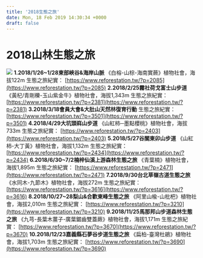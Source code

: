 ```yaml
---
title: '2018生態之旅'
date: Mon, 18 Feb 2019 14:30:34 +0000
draft: false
---
```


**2018山林生態之旅**
==============

 **![](https://www.reforestation.tw/wp-content/uploads/2019/03/網站使用-生態之旅紀錄_工作區域-1.jpg)** **1.2018/1/26~1/28東部峽谷&海岸山脈** 《白榕-山棕-海南實蕨》植物社會，海拔122m 生態之旅紀實： [https://www.reforestation.tw/?p=2085](https://www.reforestation.tw/?p=2085) **2.2018/2/25霧社荷戈富士山步道** 《黃杞/青剛櫟-玉山紫金牛》植物社會，海拔1,343m 生態之旅紀實： [https://www.reforestation.tw/?p=2381](https://www.reforestation.tw/?p=2381) **3.2018/3/18會員大會&大肚山天然林復育行動** 生態之旅紀實： [https://www.reforestation.tw/?p=3501](https://www.reforestation.tw/?p=3501) **4.2018/4/29大坑頭嵙山步道** 《山紅柿─墨點櫻桃》植物社會，海拔733m 生態之旅紀實： [https://www.reforestation.tw/?p=2403](https://www.reforestation.tw/?p=2403) **5.2018/5/27谷關東卯山步道** 《山紅柿-大丁黃》植物社會，海拔1,132m 生態之旅紀實： [https://www.reforestation.tw/?p=2434](https://www.reforestation.tw/?p=2434) **6.2018/6/30~7/2楠梓仙溪上游森林生態之旅** 《青葉楠》植物社會，海拔1,895m 生態之旅紀實： [https://www.reforestation.tw/?p=2471](https://www.reforestation.tw/?p=2471) **7.2018/9/30台北草嶺古道生態之旅** 《水同木-九節木》植物社會，海拔272m 生態之旅紀實： [https://www.reforestation.tw/?p=3616](https://www.reforestation.tw/?p=3616) **8.2018/10/27~28梨山&合歡東峰生態之旅** 《阿里山楡-山枇杷》植物社會，海拔2,010m 生態之旅紀實： [https://www.reforestation.tw/?p=3210](https://www.reforestation.tw/?p=3210) **9.2018/11/25馬那邦山步道森林生態之旅** 《九芎-長葉木薑子-廣葉鋸齒雙蓋蕨》植物社會，海拔1,171m 生態之旅紀實： [https://www.reforestation.tw/?p=3670](https://www.reforestation.tw/?p=3670) **10.2018/12/23嘉義縣石夢谷步道生態之旅** 《扁柏-臺灣杜鵑》植物社會，海拔1,703m 生態之旅紀實： [https://www.reforestation.tw/?p=3690](https://www.reforestation.tw/?p=3690)